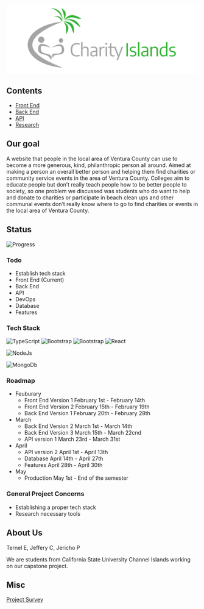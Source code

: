 ![Brand_Name](./misc/name_flat.png)

## Contents

- [Front End](FrontEnd.md)
- [Back End](BackEnd.md)
- [API](Api.md)
- [Research](Research.md)

## Our goal

A website that people in the local area of Ventura County can use to become a more generous, kind, philanthropic person all around. Aimed at making a person an overall better person and helping them find charities or community service events in the area of Ventura County. Colleges aim to educate people but don’t really teach people how to be better people to society, so one problem we discussed was students who do want to help and donate to charities or participate in beach clean ups and other communal events don’t really know where to go to find charities or events in the local area of Ventura County.

## Status

![Progress](https://progress-bar.dev/15/?scale=100&title=progress&width=1000&color=856A5D&suffix=%)

### Todo

- Establish tech stack
- Front End (Current)
- Back End
- API
- DevOps
- Database
- Features

### Tech Stack

![TypeScript](https://img.icons8.com/color/48/000000/typescript.png)
![Bootstrap](https://img.icons8.com/color/48/000000/bootstrap.png)
![Bootstrap](https://img.icons8.com/color/48/000000/sass-avatar.png)
![React](https://img.icons8.com/office/40/000000/react.png)

![NodeJs](https://img.icons8.com/color/48/000000/nodejs.png)

![MongoDb](https://img.icons8.com/color/48/000000/mongodb.png)

### Roadmap

- Feuburary
  - Front End Version 1 February 1st - February 14th
  - Front End Version 2 February 15th - February 19th
  - Back End Version 1 February 20th - February 28th
- March
  - Back End Version 2 March 1st - March 14th
  - Back End Version 3 March 15th - March 22cnd
  - API version 1 March 23rd - March 31st
- April
  - API version 2 April 1st - April 13th
  - Database April 14th - April 27th
  - Features April 28th - April 30th
- May
  - Production May 1st - End of the semester

### General Project Concerns

- Establishing a proper tech stack
- Research necessary tools

## About Us

Ternel E, Jeffery C, Jericho P

We are students from California State University Channel Islands working on our capstone project.

## Misc

[Project Survey](https://forms.gle/MwgDAqQs4hGCz9PQ9)
